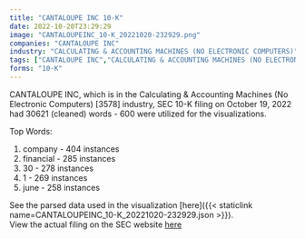 ```yaml
---
title: "CANTALOUPE INC 10-K"
date: 2022-10-20T23:29:29
image: "CANTALOUPEINC_10-K_20221020-232929.png"
companies: "CANTALOUPE INC"
industry: "CALCULATING & ACCOUNTING MACHINES (NO ELECTRONIC COMPUTERS)"
tags: ["CANTALOUPE INC","CALCULATING & ACCOUNTING MACHINES (NO ELECTRONIC COMPUTERS)","10-19-2022","10-K"]
forms: "10-K"
---
```

CANTALOUPE INC, which is in the Calculating & Accounting Machines (No Electronic Computers) [3578] industry, SEC 10-K filing on October 19, 2022 had 30621 (cleaned) words - 600 were utilized for the visualizations.

Top Words:
1. company - 404 instances
2. financial - 285 instances
3. 30 - 278 instances
4. 1 - 269 instances
5. june - 258 instances


See the parsed data used in the visualization [here]({{< staticlink name=CANTALOUPEINC_10-K_20221020-232929.json >}}).  
View the actual filing on the SEC website [here](https://www.sec.gov/Archives/edgar/data/896429/0001628280-22-026591.txt)